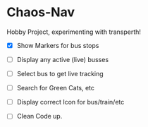 # Chaos-Nav

Hobby Project, experimenting with transperth!

- [x] Show Markers for bus stops
- [ ] Display any active (live) busses
- [ ] Select bus to get live tracking
- [ ] Search for Green Cats, etc
- [ ] Display correct Icon for bus/train/etc

- [ ] Clean Code up.
